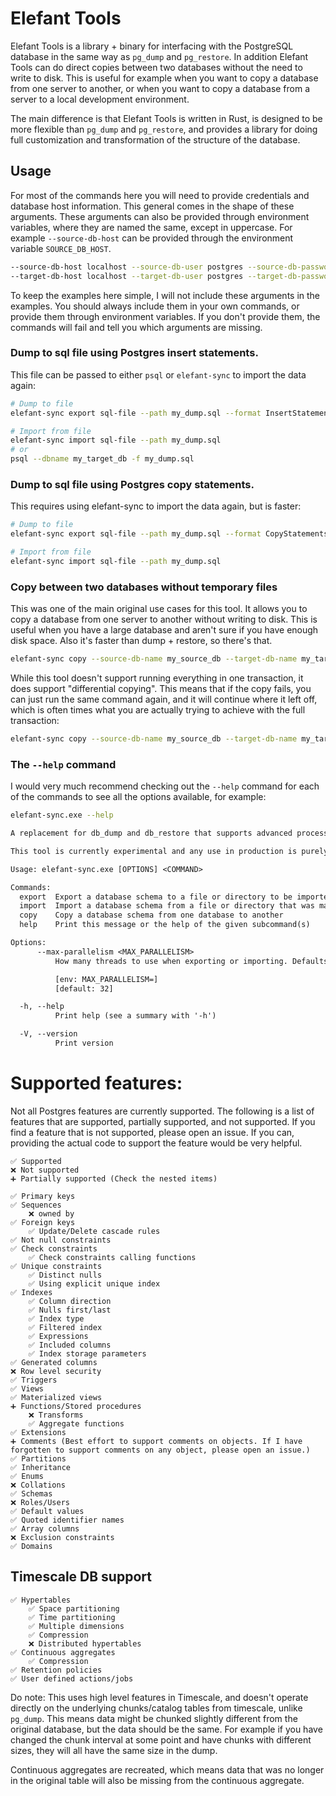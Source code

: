 # Elefant Tools
Elefant Tools is a library + binary for interfacing with the PostgreSQL database in the same
way as `pg_dump` and `pg_restore`. In addition Elefant Tools can do direct copies between two databases
without the need to write to disk. This is useful for example when you want to copy a database from one
server to another, or when you want to copy a database from a server to a local development environment.

The main difference is that Elefant Tools is written in Rust, is designed to be more 
flexible than `pg_dump` and `pg_restore`, and provides a library for doing full 
customization and transformation of the structure of the database.

## Usage

For most of the commands here you will need to provide credentials and database host information. This general comes in 
the shape of these arguments. These arguments can also be provided through environment variables, where they are named 
the same, except in uppercase. For example `--source-db-host` can be provided through the environment 
variable `SOURCE_DB_HOST`. 
```bash
--source-db-host localhost --source-db-user postgres --source-db-password TopSecretPassword --source-db-name my_db
--target-db-host localhost --target-db-user postgres --target-db-password TopSecretPassword --target-db-name my_target_db
```

To keep the examples here simple, I will not include these arguments in the examples. You should always include 
them in your own commands, or provide them through environment variables. If you don't provide them, the commands will
fail and tell you which arguments are missing.


### Dump to sql file using Postgres insert statements.
This file can be passed to either `psql` or `elefant-sync` to import the data again:
```bash
# Dump to file
elefant-sync export sql-file --path my_dump.sql --format InsertStatements

# Import from file
elefant-sync import sql-file --path my_dump.sql
# or
psql --dbname my_target_db -f my_dump.sql
```

### Dump to sql file using Postgres copy statements.
This requires using elefant-sync to import the data again, but is faster:
```bash
# Dump to file
elefant-sync export sql-file --path my_dump.sql --format CopyStatements

# Import from file
elefant-sync import sql-file --path my_dump.sql
```

### Copy between two databases without temporary files
This was one of the main original use cases for this tool. It allows you to copy a database from one server to another
without writing to disk. This is useful when you have a large database and aren't sure if you have enough disk space. 
Also it's faster than dump + restore, so there's that.
```bash
elefant-sync copy --source-db-name my_source_db --target-db-name my_target_db
```

While this tool doesn't support running everything in one transaction, it does support "differential copying". 
This means that if the copy fails, you can just run the same command again, and it will continue where it left off,
which is often times what you are actually trying to achieve with the full transaction:

```bash
elefant-sync copy --source-db-name my_source_db --target-db-name my_target_db --differential
```

### The `--help` command

I would very much recommend checking out the `--help` command for each of the commands to see all the options available,
for example:
```bash
elefant-sync.exe --help
```
```txt
A replacement for db_dump and db_restore that supports advanced processing such as moving between schemas.

This tool is currently experimental and any use in production is purely on the user. Backups are recommended.

Usage: elefant-sync.exe [OPTIONS] <COMMAND>

Commands:
  export  Export a database schema to a file or directory to be imported later on
  import  Import a database schema from a file or directory that was made using the export command
  copy    Copy a database schema from one database to another
  help    Print this message or the help of the given subcommand(s)

Options:
      --max-parallelism <MAX_PARALLELISM>
          How many threads to use when exporting or importing. Defaults to the number of estimated cores on the machine. If the available parallelism cannot be determined, it defaults to 1

          [env: MAX_PARALLELISM=]
          [default: 32]

  -h, --help
          Print help (see a summary with '-h')

  -V, --version
          Print version
```

# Supported features:

Not all Postgres features are currently supported. The following is a list of features that are supported,
partially supported, and not supported. If you find a feature that is not supported, please open an issue.
If you can, providing the actual code to support the feature would be very helpful.

```
✅ Supported
❌ Not supported
➕ Partially supported (Check the nested items)
```

```
✅ Primary keys
✅ Sequences
    ❌ owned by
✅ Foreign keys
    ✅ Update/Delete cascade rules
✅ Not null constraints
✅ Check constraints
    ✅ Check constraints calling functions
✅ Unique constraints
    ✅ Distinct nulls
    ✅ Using explicit unique index
✅ Indexes
    ✅ Column direction
    ✅ Nulls first/last
    ✅ Index type
    ✅ Filtered index
    ✅ Expressions
    ✅ Included columns
    ✅ Index storage parameters
✅ Generated columns
❌ Row level security
✅ Triggers
✅ Views
✅ Materialized views
➕ Functions/Stored procedures
    ❌ Transforms
    ✅ Aggregate functions
✅ Extensions
➕ Comments (Best effort to support comments on objects. If I have forgotten to support comments on any object, please open an issue.)
✅ Partitions
✅ Inheritance
✅ Enums
❌ Collations
✅ Schemas
❌ Roles/Users
✅ Default values
✅ Quoted identifier names
✅ Array columns
❌ Exclusion constraints
✅ Domains
```

## Timescale DB support
```
✅ Hypertables
    ✅ Space partitioning
    ✅ Time partitioning
    ✅ Multiple dimensions
    ✅ Compression
    ❌ Distributed hypertables
✅ Continuous aggregates
    ✅ Compression
✅ Retention policies
✅ User defined actions/jobs
```

Do note: This uses high level features in Timescale, and doesn't operate directly on the underlying
chunks/catalog tables from timescale, unlike `pg_dump`. This means data might be chunked slightly different
from the original database, but the data should be the same. For example if you have changed the chunk 
interval at some point and have chunks with different sizes, they will all have the same size in the dump.

Continuous aggregates are recreated, which means data that was no longer in the original table will also 
be missing from the continuous aggregate.

